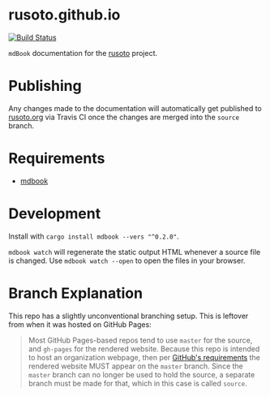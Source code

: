 # rusoto.github.io

[![Build Status](https://travis-ci.org/rusoto/rusoto.github.io.svg?branch=source)](https://travis-ci.org/rusoto/rusoto.github.io)

`mdBook` documentation for the [rusoto](https://github.com/rusoto) project.

# Publishing

Any changes made to the documentation will automatically get published to [rusoto.org](http://rusoto.org) 
via Travis CI once the changes are merged into the `source` branch.

# Requirements

* [mdbook](https://github.com/rust-lang-nursery/mdBook)

# Development

Install with `cargo install mdbook --vers "^0.2.0"`.

`mdbook watch` will regenerate the static output HTML whenever a source file is changed. Use `mdbook watch --open` to open the files in your browser.

# Branch Explanation

This repo has a slightly unconventional branching setup.  This is leftover from when 
it was hosted on GitHub Pages:

> Most GitHub Pages-based repos tend to use `master` for the source, and `gh-pages` for the rendered
> website. Because this repo is intended to host an organization webpage, then per
> [GitHub's requirements](https://help.github.com/articles/user-organization-and-project-pages/)
> the rendered website MUST appear on the `master` branch. Since the `master`
> branch can no longer be used to hold the source, a separate branch must be made
> for that, which in this case is called `source`.
